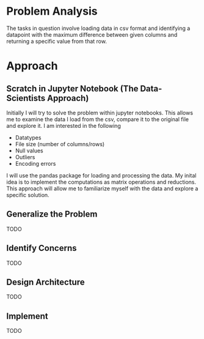 # Problem Analysis
The tasks in question involve loading data in csv format and identifying a datapoint with the maximum difference between given columns and returning a specific value from that row. 

# Approach
## Scratch in Jupyter Notebook (The Data-Scientists Approach)
Initially I will try to solve the problem within jupyter notebooks. 
This allows me to examine the data I load from the csv, compare it to the original file and explore it. I am interested in the following
- Datatypes
- File size (number of columns/rows)
- Null values
- Outliers
- Encoding errors

I will use the pandas package for loading and processing the data. My inital idea is to implement the computations as 
matrix operations and reductions. 
This approach will allow me to familiarize myself with the data and explore a specific solution.

## Generalize the Problem
TODO
## Identify Concerns
TODO
## Design Architecture
TODO
## Implement
TODO